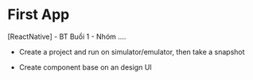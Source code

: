 # First App
[ReactNative] - BT Buổi 1 - Nhóm ....   
- Create a project and run on simulator/emulator, then take a snapshot 

- Create component base on an design UI
